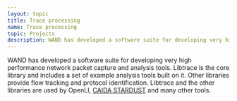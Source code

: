 ```yaml
---
layout: topic
title: Trace processing
name: Trace processing
topic: Projects
description: WAND has developed a software suite for developing very high performance network packet capture and analysis tools.  Libtrace is the core library and includes a set of example analysis tools built on it.  Other libraries provide flow tracking and protocol identification.  Libtrace and the other libraries are used by OpenLI, [CAIDA STARDUST](https://www.caida.org/funding/stardust/) and many other tools.
---
```


WAND has developed a software suite for developing very high performance network packet capture and analysis tools. Libtrace is the core library and includes a set of example analysis tools built on it. Other libraries provide flow tracking and protocol identification. Libtrace and the other libraries are used by OpenLI, [CAIDA STARDUST](https://www.caida.org/funding/stardust/) and many other tools.
